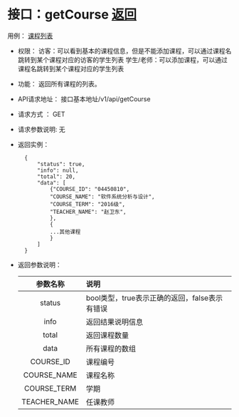# 接口：getCourse  [返回](../README.md)
用例： [课程列表](../用例/课程列表.md)

- 权限：
    访客：可以看到基本的课程信息，但是不能添加课程，可以通过课程名跳转到某个课程对应的访客的学生列表
    学生/老师：可以添加课程，可以通过课程名跳转到某个课程对应的学生列表
- 功能：
    返回所有课程的列表。

- API请求地址：
   接口基本地址/v1/api/getCourse

- 请求方式 ：
    GET

- 请求参数说明:
    无

- 返回实例：

        {
            "status": true,
            "info": null,
            "total": 20,
            "data": [
                {"COURSE_ID": "04450810",
                "COURSE_NAME": "软件系统分析与设计",
                "COURSE_TERM": "2016级",
                "TEACHER_NAME": "赵卫东",
                },
                {
                ...其他课程
                }
            ]
        }

- 返回参数说明：

  |参数名称|说明|
  |:---------:|:--------------------------------------------------------|
  |status|bool类型，true表示正确的返回，false表示有错误|
  |info|返回结果说明信息|
  |total|返回课程数量|
  |data|所有课程的数组|
  |COURSE_ID|课程编号|
  |COURSE_NAME|课程名称|
  |COURSE_TERM|学期|
  |TEACHER_NAME|任课教师|
 